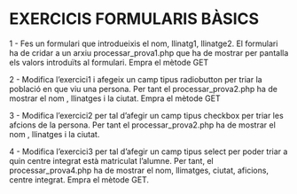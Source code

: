 # EXERCICIS FORMULARIS BÀSICS

1 - Fes un formulari que introdueixis el nom, llinatg1, llinatge2. El formulari ha de cridar a un arxiu processar_prova1.php que ha de mostrar per pantalla els valors introduïts al formulari. Empra el mètode GET

2 - Modifica l’exercici1 i afegeix un camp tipus radiobutton per triar la població en que viu una persona. Per tant el processar_prova2.php ha de mostrar el nom , llinatges i la ciutat. Empra el mètode GET

3 - Modifica l’exercici2 per tal d’afegir un camp tipus checkbox per triar les afcions de la persona. Per tant el processar_prova2.php ha de mostrar el nom , llinatges i la ciutat. 

4 - Modifica l’exercici3 per tal d’afegir un camp tipus select per poder triar a quin centre integrat està matriculat l’alumne. Per tant, el processar_prova4.php ha de mostrar el nom, llimatges, ciutat, aficions, centre integrat.  Empra el mètode GET.
